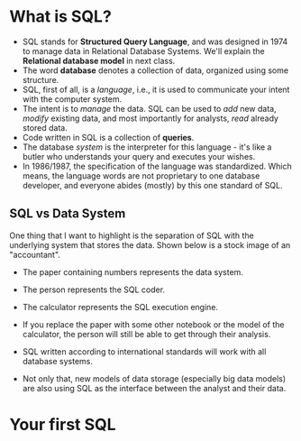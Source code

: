 # What is SQL?

- SQL stands for **Structured Query Language**, and was designed in 1974 to manage data in Relational Database Systems. We'll explain the **Relational database model** in next class.
- The word **database** denotes a collection of data, organized using some structure.
- SQL, first of all, is a _language_, i.e., it is used to communicate your intent with the computer system.
- The intent is to _manage_ the data. SQL can be used to _add_ new data, _modify_ existing data, and most importantly for analysts, _read_ already stored data.
- Code written in SQL is a collection of **queries**.
- The database _system_ is the interpreter for this language - it's like a butler who understands your query and executes your wishes.
- In 1986/1987, the specification of the language was standardized. Which means, the language words are not proprietary to one database developer, and everyone abides (mostly) by this one standard of SQL.

## SQL vs Data System

One thing that I want to highlight is the separation of SQL with the underlying system that stores the data. Shown below is a stock image of an "accountant".

- The paper containing numbers represents the data system.
- The person represents the SQL coder.
- The calculator represents the SQL execution engine.
- If you replace the paper with some other notebook or the model of the calculator, the person will still be able to get through their analysis.

- SQL written according to international standards will work with all database systems.
- Not only that, new models of data storage (especially big data models) are also using SQL as the interface between the analyst and their data.

# Your first SQL
